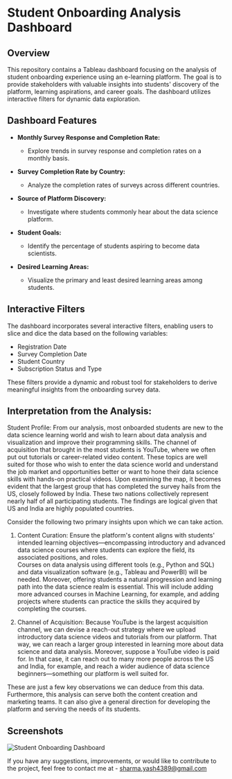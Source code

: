 # Student Onboarding Analysis Dashboard 

## Overview

This repository contains a Tableau dashboard focusing on the analysis of student onboarding experience using an e-learning platform. The goal is to provide stakeholders with valuable insights into students' discovery of the platform, learning aspirations, and career goals. The dashboard utilizes interactive filters for dynamic data exploration.

## Dashboard Features

- **Monthly Survey Response and Completion Rate:**
  - Explore trends in survey response and completion rates on a monthly basis.

- **Survey Completion Rate by Country:**
  - Analyze the completion rates of surveys across different countries.

- **Source of Platform Discovery:**
  - Investigate where students commonly hear about the data science platform.

- **Student Goals:**
  - Identify the percentage of students aspiring to become data scientists.

- **Desired Learning Areas:**
  - Visualize the primary and least desired learning areas among students.

## Interactive Filters

The dashboard incorporates several interactive filters, enabling users to slice and dice the data based on the following variables:

- Registration Date
- Survey Completion Date
- Student Country
- Subscription Status and Type

These filters provide a dynamic and robust tool for stakeholders to derive meaningful insights from the onboarding survey data.

## Interpretation from the Analysis:

Student Profile: From our analysis, most onboarded students are new to the data science learning world and wish to learn about data analysis and visualization and improve their programming skills. The channel of acquisition that brought in the most students is YouTube, where we often put out tutorials or career-related video content. These topics are well suited for those who wish to enter the data science world and understand the job market and opportunities better or want to hone their data science skills with hands-on practical videos.
Upon examining the map, it becomes evident that the largest group that has completed the survey hails from the US, closely followed by India. These two nations collectively represent nearly half of all participating students. The findings are logical given that US and India are highly populated countries. 

Consider the following two primary insights upon which we can take action.

1. Content Curation: Ensure the platform's content aligns with students' intended learning objectives—encompassing introductory and advanced data science courses where students can explore the field, its associated positions, and roles.  
Courses on data analysis using different tools (e.g., Python and SQL) and data visualization software (e.g., Tableau and PowerBI) will be needed. Moreover, offering students a natural progression and learning path into the data science realm is essential. This will include adding more advanced courses in Machine Learning, for example, and adding projects where students can practice the skills they acquired by completing the courses.

2. Channel of Acquisition: Because YouTube is the largest acquisition channel, we can devise a reach-out strategy where we upload introductory data science videos and tutorials from our platform. That way, we can reach a larger group interested in learning more about data science and data analysis. Moreover, suppose a YouTube video is paid for. In that case, it can reach out to many more people across the US and India, for example, and reach a wider audience of data science beginners—something our platform is well suited for.

These are just a few key observations we can deduce from this data. Furthermore, this analysis can serve both the content creation and marketing teams. It can also give a general direction for developing the platform and serving the needs of its students. 

## Screenshots

![Student Onboarding Dashboard](https://github.com/yashsharma1812/Tableau-Projects/assets/145771141/62bb9507-c478-4cc1-99e3-91f61bb7682a)

If you have any suggestions, improvements, or would like to contribute to the project, feel free to contact me at - sharma.yash4389@gmail.com
